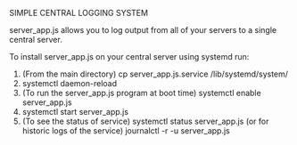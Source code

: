 SIMPLE CENTRAL LOGGING SYSTEM

server_app.js allows you to log output from all of your servers to a single central server.

To install server_app.js on your central server using systemd run:

1. (From the main directory) cp server_app.js.service /lib/systemd/system/
2. systemctl daemon-reload
3. (To run the server_app.js program at boot time) systemctl enable server_app.js
4. systemctl start server_app.js
5. (To see the status of service) systemctl status server_app.js (or for historic logs of the service) journalctl -r -u server_app.js
